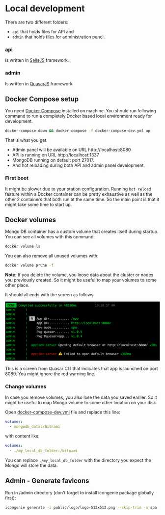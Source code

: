 # Local development
There are two different folders:

-  `api` that holds files for API and
-  `admin` that holds files for administration panel.

### api
Is written in [SailsJS](https://sailsjs.com) framework.

### admin
Is written in [QuasarJS](https://quasar.dev) framework.

## Docker Compose setup
You need [Docker Compose](https://docs.docker.com/compose/) installed on machine.
You should run following command to run a completely Docker based local environment ready for development.

```sh
docker-compose down && docker-compose -f docker-compose-dev.yml up
```

That is what you get:

 - Admin panel will be available on URL http://localhost:8080
 - API is running on URL http://localhost:1337
 - MongoDB running on default port 27017.
 - And hot reloading during both API and admin panel development.

### First boot
It might be slower due to your station configuration. Running `hot reload` feature within a Docker container can be pretty exhaustive as well as the other 2 containers that both run at the same time. So the main point is that it might take some time to start up.

## Docker volumes
Mongo DB container has a custom volume that creates itself during startup. You can see all volumes with this command:

```sh
docker volume ls
```

You can also remove all unused volumes with:

``` sh
docker volume prune -f
```

**Note:** If you delete the volume, you loose data about the cluster or nodes you previously created. So it might be useful to map your volumes to some other place.

It should all ends with the screen as follows:

![Hot Reload](/docs/images/final-screen.png "Screen")

This is a screen from Quasar CLI that indicates that app is launched on port 8080. You might ignore the red warning line.


### Change volumes
In case you remove volumes, you also lose the data you saved earlier. So it might be useful to map Mongo volume to some other location on your disk.

Open [docker-compose-dev.yml](/docker-compose-dev.yml) file and replace this line:

```yaml
volumes:
  - mongodb_data:/bitnami
```

with content like:

```yaml
volumes:
  - ./my_local_db_folder:/bitnami
```

You can replace `./my_local_db_folder` with the directory you expect the Mongo will store the data.

## Admin - Generate favicons

Run in /admin directory (don't forget to install icongenie package globally first):

```sh
icongenie generate -i public/logo/logo-512x512.png --skip-trim -m spa
```
